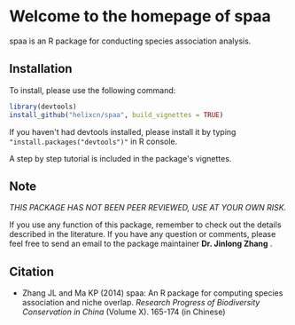 # Welcome to the homepage of spaa

spaa is an R package for conducting species association analysis.

## Installation

To install, please use the following command:

```R
library(devtools)
install_github("helixcn/spaa", build_vignettes = TRUE)
```

If you haven't had devtools installed, please install it by typing `"install.packages("devtools")"` in R console.

A step by step tutorial is included in the package's vignettes.


## Note

*THIS PACKAGE HAS NOT BEEN PEER REVIEWED, USE AT YOUR OWN RISK.* 

If you use any function of this package, remember to check out the details described in the literature. If you have any question or comments, please feel free to send an email to the package maintainer **Dr. Jinlong Zhang** .

## Citation
- Zhang JL and Ma KP (2014) spaa: An R package for computing species association and niche overlap. *Research Progress of Biodiversity Conservation in China* (Volume X). 165-174 (in Chinese)
